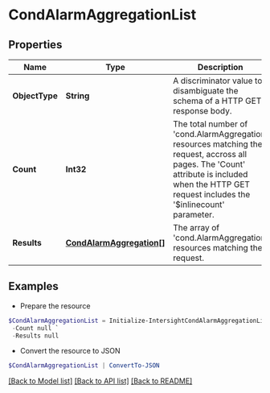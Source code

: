 # CondAlarmAggregationList
## Properties

Name | Type | Description | Notes
------------ | ------------- | ------------- | -------------
**ObjectType** | **String** | A discriminator value to disambiguate the schema of a HTTP GET response body. | 
**Count** | **Int32** | The total number of &#39;cond.AlarmAggregation&#39; resources matching the request, accross all pages. The &#39;Count&#39; attribute is included when the HTTP GET request includes the &#39;$inlinecount&#39; parameter. | [optional] 
**Results** | [**CondAlarmAggregation[]**](CondAlarmAggregation.md) | The array of &#39;cond.AlarmAggregation&#39; resources matching the request. | [optional] 

## Examples

- Prepare the resource
```powershell
$CondAlarmAggregationList = Initialize-IntersightCondAlarmAggregationList  -ObjectType null `
 -Count null `
 -Results null
```

- Convert the resource to JSON
```powershell
$CondAlarmAggregationList | ConvertTo-JSON
```

[[Back to Model list]](../README.md#documentation-for-models) [[Back to API list]](../README.md#documentation-for-api-endpoints) [[Back to README]](../README.md)

